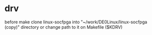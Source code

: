 # drv
before make clone linux-socfpga into "~/work/DE0Linux/linux-socfpga (copy)" directory
or change path to it on Makefile ($KDRV)
